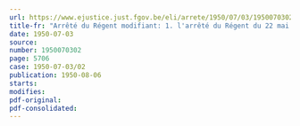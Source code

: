 ```yaml
---
url: https://www.ejustice.just.fgov.be/eli/arrete/1950/07/03/1950070302/justel
title-fr: "Arrêté du Régent modifiant: 1. l'arrêté du Régent du 22 mai 1947 et le règlement général y annexé déterminant les conditions techniques auxquelles doivent répondre les véhicules automobiles affectés au transport rémunéré de personnes à l'aide de véhicules carrosses pour le transport de sept personnes ou plus ( non compris le conducteur ) et les véhicules automobiles affectés au transport de choses; 2. l'arrêté du Régent du 10 juin 1947 approuvant le règlement général déterminant les conditions techniques auxquelles doivent répondre les véhicules automobiles carrosses pour le transport de six personnes ou moins ( non compris le conducteur ) et affectés au transport rémunéré de personnes ou au transport de choses"
date: 1950-07-03
source:
number: 1950070302
page: 5706
case: 1950-07-03/02
publication: 1950-08-06
starts:
modifies:
pdf-original:
pdf-consolidated:
---
```


